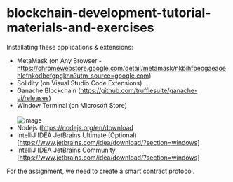 # blockchain-development-tutorial-materials-and-exercises

Installating these applications & extensions:
- MetaMask (on Any Browser - https://chromewebstore.google.com/detail/metamask/nkbihfbeogaeaoehlefnkodbefgpgknn?utm_source=google.com)
- Solidity (on Visual Studio Code Extensions)
- Ganache Blockchain (https://github.com/trufflesuite/ganache-ui/releases)
- Window Terminal (on Microsoft Store) <br /> <br />
![image](https://github.com/TheDaniel3131/blockchain-development-tutorial-materials-and-exercises/assets/71692327/bd100ec9-9392-4c45-9f36-4d3d0182216b) <br />
- Nodejs (https://nodejs.org/en/download
- IntelliJ IDEA JetBrains Ultimate (Optional) [https://www.jetbrains.com/idea/download/?section=windows]
- IntelliJ IDEA JetBrains Community [https://www.jetbrains.com/idea/download/?section=windows]


For the assignment, we need to create a smart contract protocol.
